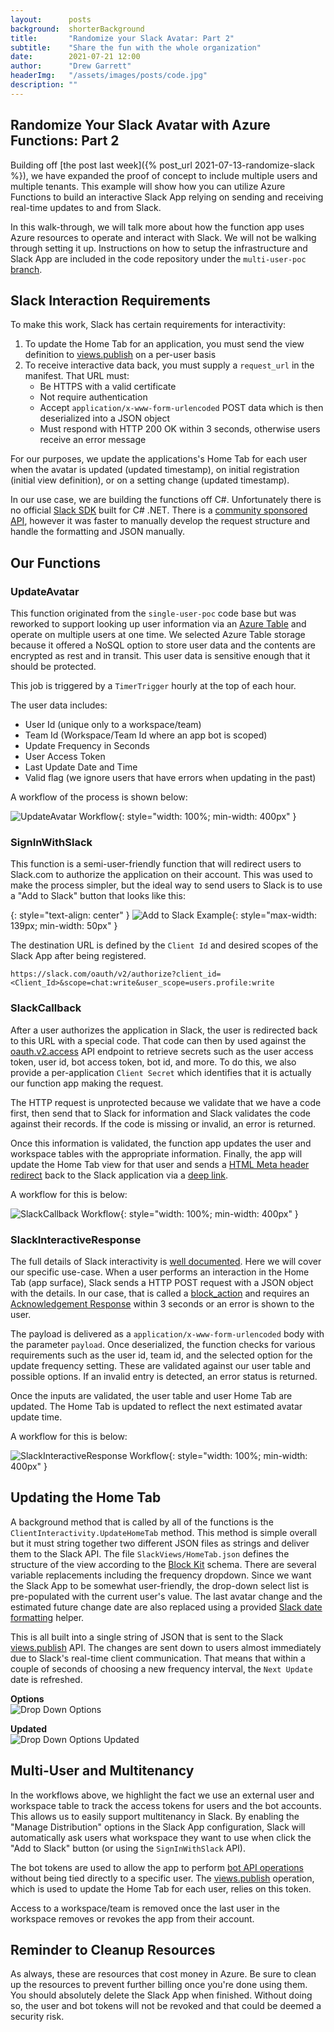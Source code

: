 ```yaml
---
layout:      posts
background:  shorterBackground
title:       "Randomize your Slack Avatar: Part 2"
subtitle:    "Share the fun with the whole organization"
date:        2021-07-21 12:00
author:      "Drew Garrett"
headerImg:   "/assets/images/posts/code.jpg"
description: ""
---
```


## Randomize Your Slack Avatar with Azure Functions: Part 2

Building off [the post last week]({% post_url 2021-07-13-randomize-slack %}), we have expanded the proof of concept to include multiple users and multiple tenants. This example will show how you can utilize Azure Functions to build an interactive Slack App relying on sending and receiving real-time updates to and from Slack.

In this walk-through, we will talk more about how the function app uses Azure resources to operate and interact with Slack. We will not be walking through setting it up. Instructions on how to setup the infrastructure and Slack App are included in the code repository under the `multi-user-poc` [branch](https://github.com/ocelotconsulting/randomize-avatar/tree/multi-user-poc).

## Slack Interaction Requirements

To make this work, Slack has certain requirements for interactivity:

1. To update the Home Tab for an application, you must send the view definition to [views.publish](https://api.slack.com/methods/views.publish) on a per-user basis
2. To receive interactive data back, you must supply a `request_url` in the manifest. That URL must:
   * Be HTTPS with a valid certificate
   * Not require authentication
   * Accept `application/x-www-form-urlencoded` POST data which is then deserialized into a JSON object
   * Must respond with HTTP 200 OK within 3 seconds, otherwise users receive an error message

For our purposes, we update the applications's Home Tab for each user when the avatar is updated (updated timestamp), on initial registration (initial view definition), or on a setting change (updated timestamp).

In our use case, we are building the functions off C#. Unfortunately there is no official [Slack SDK](https://api.slack.com/start/building) built for C# .NET. There is a [community sponsored API](https://github.com/Inumedia/SlackAPI), however it was faster to manually develop the request structure and handle the formatting and JSON manually.

## Our Functions

### UpdateAvatar

This function originated from the `single-user-poc` code base but was reworked to support looking up user information via an [Azure Table](https://docs.microsoft.com/en-us/azure/storage/tables/table-storage-overview) and operate on multiple users at one time. We selected Azure Table storage because it offered a NoSQL option to store user data and the contents are encrypted as rest and in transit. This user data is sensitive enough that it should be protected.

This job is triggered by a `TimerTrigger` hourly at the top of each hour.

The user data includes:

* User Id (unique only to a workspace/team)
* Team Id (Workspace/Team Id where an app bot is scoped)
* Update Frequency in Seconds
* User Access Token
* Last Update Date and Time
* Valid flag (we ignore users that have errors when updating in the past)

A workflow of the process is shown below:

![UpdateAvatar Workflow](/assets/images/posts/2021-07-22-randomize-slack-2/UpdateAvatar.drawio.svg){: style="width: 100%; min-width: 400px" }

### SignInWithSlack

This function is a semi-user-friendly function that will redirect users to Slack.com to authorize the application on their account. This was used to make the process simpler, but the ideal way to send users to Slack is to use a "Add to Slack" button that looks like this:

{: style="text-align: center" }
![Add to Slack Example](https://platform.slack-edge.com/img/add_to_slack.png){: style="max-width: 139px; min-width: 50px" }

The destination URL is defined by the `Client Id` and desired scopes of the Slack App after being registered.

`https://slack.com/oauth/v2/authorize?client_id=<Client_Id>&scope=chat:write&user_scope=users.profile:write`

### SlackCallback

After a user authorizes the application in Slack, the user is redirected back to this URL with a special code. That code can then by used against the [oauth.v2.access](https://api.slack.com/methods/oauth.v2.access) API endpoint to retrieve secrets such as the user access token, user id, bot access token, bot id, and more. To do this, we also provide a per-application `Client Secret` which identifies that it is actually our function app making the request.

The HTTP request is unprotected because we validate that we have a code first, then send that to Slack for information and Slack validates the code against their records. If the code is missing or invalid, an error is returned.

Once this information is validated, the function app updates the user and workspace tables with the appropriate information. Finally, the app will update the Home Tab view for that user and sends a [HTML Meta header redirect](https://developer.mozilla.org/en-US/docs/Web/HTML/Element/meta) back to the Slack application via a [deep link](https://api.slack.com/reference/deep-linking).

A workflow for this is below:

![SlackCallback Workflow](/assets/images/posts/2021-07-22-randomize-slack-2/SlackCallback.drawio.svg){: style="width: 100%; min-width: 400px" }

### SlackInteractiveResponse

The full details of Slack interactivity is [well documented](https://api.slack.com/interactivity/handling). Here we will cover our specific use-case. When a user performs an interaction in the Home Tab (app surface), Slack sends a HTTP POST request with a JSON object with the details. In our case, that is called a [block_action](https://api.slack.com/reference/interaction-payloads/block-actions) and requires an [Acknowledgement Response](https://api.slack.com/interactivity/handling#acknowledgment_response) within 3 seconds or an error is shown to the user.

The payload is delivered as a `application/x-www-form-urlencoded` body with the parameter `payload`. Once deserialized, the function checks for various requirements such as the user id, team id, and the selected option for the update frequency setting. These are validated against our user table and possible options. If an invalid entry is detected, an error status is returned.

Once the inputs are validated, the user table and user Home Tab are updated. The Home Tab is updated to reflect the next estimated avatar update time.

A workflow for this is below:

![SlackInteractiveResponse Workflow](/assets/images/posts/2021-07-22-randomize-slack-2/SlackInteractiveResponse.drawio.svg){: style="width: 100%; min-width: 400px" }

## Updating the Home Tab

A background method that is called by all of the functions is the `ClientInteractivity.UpdateHomeTab` method. This method is simple overall but it must string together two different JSON files as strings and deliver them to the Slack API. The file `SlackViews/HomeTab.json` defines the structure of the view according to the [Block Kit](https://api.slack.com/block-kit/building) schema. There are several variable replacements including the frequency dropdown. Since we want the Slack App to be somewhat user-friendly, the drop-down select list is pre-populated with the current user's value. The last avatar change and the estimated future change date are also replaced using a provided [Slack date formatting](https://api.slack.com/reference/surfaces/formatting#date-formatting) helper.

This is all built into a single string of JSON that is sent to the Slack [views.publish](https://api.slack.com/methods/views.publish) API. The changes are sent down to users almost immediately due to Slack's real-time client communication. That means that within a couple of seconds of choosing a new frequency interval, the `Next Update` date is refreshed.

**Options**  
![Drop Down Options](/assets/images/posts/2021-07-22-randomize-slack-2/drop-down-options.png)

**Updated**  
![Drop Down Options Updated](/assets/images/posts/2021-07-22-randomize-slack-2/drop-down-updated.png)

## Multi-User and Multitenancy

In the workflows above, we highlight the fact we use an external user and workspace table to track the access tokens for users and the bot accounts. This allows us to easily support multitenancy in Slack. By enabling the "Manage Distribution" options in the Slack App configuration, Slack will automatically ask users what workspace they want to use when click the "Add to Slack" button (or using the `SignInWithSlack` API).

The bot tokens are used to allow the app to perform [bot API operations](https://api.slack.com/methods) without being tied directly to a specific user. The [views.publish](https://api.slack.com/methods/views.publish) operation, which is used to update the Home Tab for each user, relies on this token.

Access to a workspace/team is removed once the last user in the workspace removes or revokes the app from their account.

## Reminder to Cleanup Resources

As always, these are resources that cost money in Azure. Be sure to clean up the resources to prevent further billing once you're done using them. You should absolutely delete the Slack App when finished. Without doing so, the user and bot tokens will not be revoked and that could be deemed a security risk.
